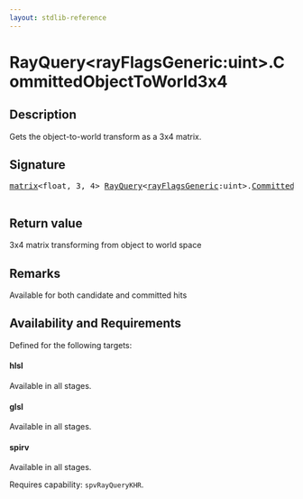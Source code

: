 ```yaml
---
layout: stdlib-reference
---
```


# RayQuery\<rayFlagsGeneric:uint\>\.CommittedObjectToWorld3x4

## Description

Gets the object-to-world transform as a 3x4 matrix.



## Signature 

<pre>
<a href="../types/matrix/index" class="code_type">matrix</a>&lt;<span class="code_keyword">float</span>, 3, 4&gt; <a href="../types/rayquery-03/index" class="code_type">RayQuery</a>&lt;<a href="../types/rayquery-03/index#decl-rayFlagsGeneric" class="code_var">rayFlagsGeneric</a>:<span class="code_keyword">uint</span>&gt;.<a href="committedobjecttoworld3x4-09fh">CommittedObjectToWorld3x4</a>();

</pre>

## Return value
3x4 matrix transforming from object to world space

## Remarks
Available for both candidate and committed hits


## Availability and Requirements

Defined for the following targets:

#### hlsl
Available in all stages.

#### glsl
Available in all stages.

#### spirv
Available in all stages.

Requires capability: `spvRayQueryKHR`.


